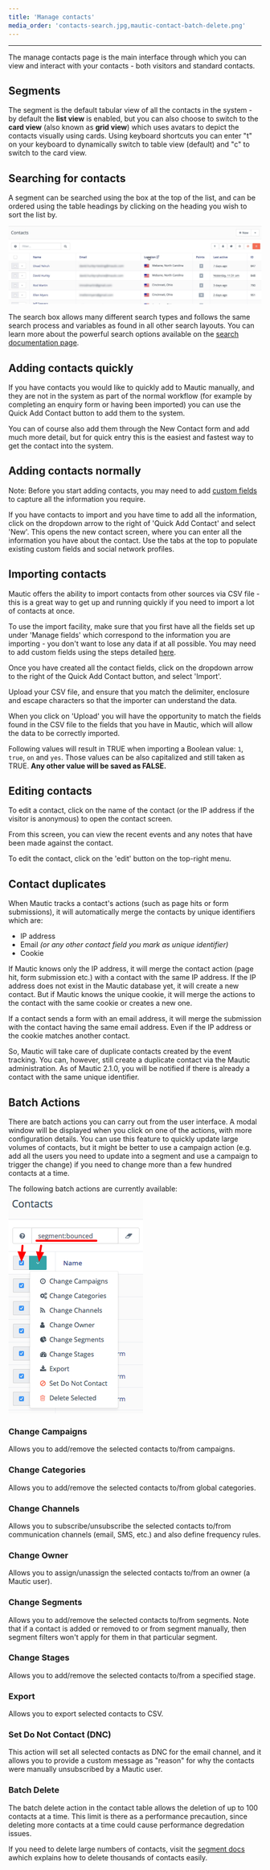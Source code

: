 ```yaml
---
title: 'Manage contacts'
media_order: 'contacts-search.jpg,mautic-contact-batch-delete.png'
---
```


---
The manage contacts page is the main interface through which you can view and interact with your contacts - both visitors and standard contacts.

## Segments

The segment is the default tabular view of all the contacts in the system - by default the **list view** is enabled, but you can also choose to switch to the **card view** (also known as **grid view**) which uses avatars to depict the contacts visually using cards. Using keyboard shortcuts you can enter "t" on your keyboard to dynamically switch to table view (default) and "c" to switch to the card view.

## Searching for contacts

A segment can be searched using the box at the top of the list, and can be ordered using the table headings by clicking on the heading you wish to sort the list by.

![](contacts-search.jpg)

The search box allows many different search types and follows the same search process and variables as found in all other search layouts. You can learn more about the powerful search options available on the [search documentation page](/search/README.md).

## Adding contacts quickly

If you have contacts you would like to quickly add to Mautic manually, and they are not in the system as part of the normal workflow (for example by completing an enquiry form or having been imported) you can use the Quick Add Contact button to add them to the system.

You can of course also add them through the New Contact form and add much more detail, but for quick entry this is the easiest and fastest way to get the contact into the system.

## Adding contacts normally

Note: Before you start adding contacts, you may need to add [custom fields](/contacts/manage_fields.md) to capture all the information you require.

If you have contacts to import and you have time to add all the information, click on the dropdown arrow to the right of 'Quick Add Contact' and select 'New'.  This opens the new contact screen, where you can enter all the information you have about the contact.  Use the tabs at the top to populate existing custom fields and social network profiles.

## Importing contacts

Mautic offers the ability to import contacts from other sources via CSV file - this is a great way to get up and running quickly if you need to import a lot of contacts at once.

To use the import facility, make sure that you first have all the fields set up under 'Manage fields' which correspond to the information you are importing - you don't want to lose any data if at all possible.  You may need to add custom fields using the steps detailed [here](/contacts/manage_fields.md).

Once you have created all the contact fields, click on the dropdown arrow to the right of the Quick Add Contact button, and select 'Import'.

Upload your CSV file, and ensure that you match the delimiter, enclosure and escape characters so that the importer can understand the data.

When you click on 'Upload' you will have the opportunity to match the fields found in the CSV file to the fields that you have in Mautic, which will allow the data to be correctly imported.

Following values will result in TRUE when importing a Boolean value: `1`, `true`, `on` and `yes`. Those values can be also capitalized and still taken as TRUE. **Any other value will be saved as FALSE.**

## Editing contacts
To edit a contact, click on the name of the contact (or the IP address if the visitor is anonymous) to open the contact screen.

From this screen, you can view the recent events and any notes that have been made against the contact.

To edit the contact, click on the 'edit' button on the top-right menu.

## Contact duplicates

When Mautic tracks a contact's actions (such as page hits or form submissions), it will automatically merge the contacts by unique identifiers which are:
- IP address
- Email _(or any other contact field you mark as unique identifier)_
- Cookie

If Mautic knows only the IP address, it will merge the contact action (page hit, form submission etc.) with a contact with the same IP address. If the IP address does not exist in the Mautic database yet, it will create a new contact. But if Mautic knows the unique cookie, it will merge the actions to the contact with the same cookie or creates a new one.

If a contact sends a form with an email address, it will merge the submission with the contact having the same email address. Even if the IP address or the cookie matches another contact.

So, Mautic will take care of duplicate contacts created by the event tracking. You can, however, still create a duplicate contact via the Mautic administration. As of Mautic 2.1.0, you will be notified if there is already a contact with the same unique identifier.

## Batch Actions

There are batch actions you can carry out from the user interface. A modal window will be displayed when you click on one of the actions, with more configuration details. You can use this feature to quickly update large volumes of contacts, but it might be better to use a campaign action (e.g. add all the users you need to update into a segment and use a campaign to trigger the change) if you need to change more than a few hundred contacts at a time.

The following batch actions are currently available:
![](mautic-contact-batch-delete.png)

### Change Campaigns

Allows you to add/remove the selected contacts to/from campaigns.

### Change Categories

Allows you to add/remove the selected contacts to/from global categories.

### Change Channels

Allows you to subscribe/unsubscribe the selected contacts to/from communication channels (email, SMS, etc.) and also define frequency rules.

### Change Owner

Allows you to assign/unassign the selected contacts to/from an owner (a Mautic user).

### Change Segments

Allows you to add/remove the selected contacts to/from segments. Note that if a contact is added or removed to or from segment manually, then segment filters won't apply for them in that particular segment.

### Change Stages

Allows you to add/remove the selected contacts to/from a specified stage.

### Export

Allows you to export selected contacts to CSV.

### Set Do Not Contact (DNC)

This action will set all selected contacts as DNC for the email channel, and it allows you to provide a custom message as "reason" for why the contacts were manually unsubscribed by a Mautic user.

### Batch Delete

The batch delete action in the contact table allows the deletion of up to 100 contacts at a time. This limit is there as a performance precaution, since deleting more contacts at a time could cause performance degredation issues. 

If you need to delete large numbers of contacts, visit the [segment docs](./../contacts/managing_contacts.html#delete-all-contacts-in-a-segment) awhich explains how to delete thousands of contacts easily.
